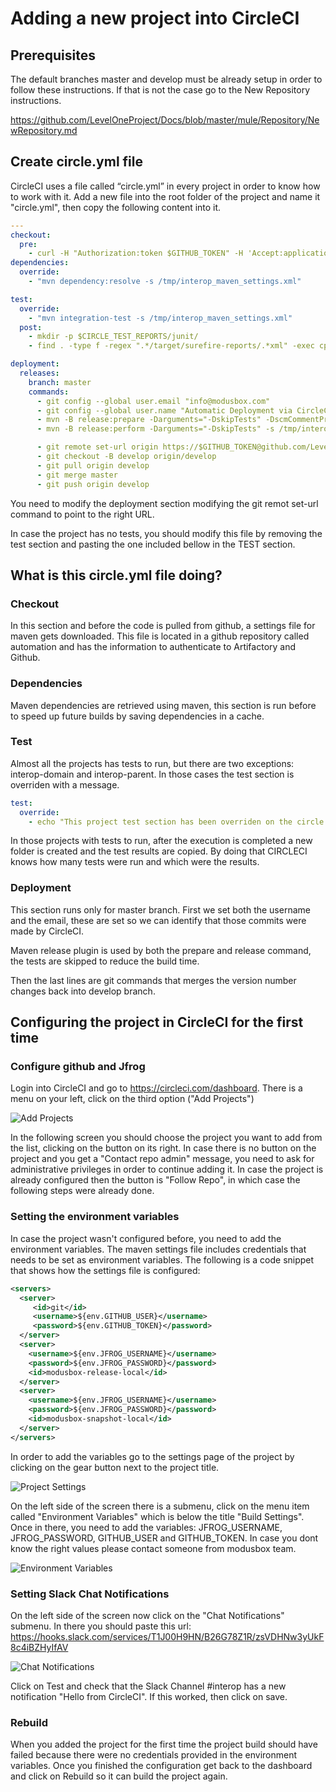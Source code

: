# Adding a new project into CircleCI #

## Prerequisites ##

The default branches master and develop must be already setup in order to follow these instructions. If that is not the case go to the New Repository instructions.

https://github.com/LevelOneProject/Docs/blob/master/mule/Repository/NewRepository.md

## Create circle.yml file ##

CircleCI uses a file called “circle.yml” in every project in order to know how to work with it. Add a new file into the root folder of the project and name it "circle.yml", then copy the following content into it.

```yml
---
checkout:
  pre:
    - curl -H "Authorization:token $GITHUB_TOKEN" -H 'Accept:application/vnd.github.v3.raw' -o /tmp/interop_maven_settings.xml -L https://raw.githubusercontent.com/LevelOneProject/automation/master/interop/interop_maven_settings.xml
dependencies:
  override:
    - "mvn dependency:resolve -s /tmp/interop_maven_settings.xml"

test:
  override:
    - "mvn integration-test -s /tmp/interop_maven_settings.xml"
  post:
    - mkdir -p $CIRCLE_TEST_REPORTS/junit/
    - find . -type f -regex ".*/target/surefire-reports/.*xml" -exec cp {} $CIRCLE_TEST_REPORTS/junit/ \;

deployment:
  releases:
    branch: master
    commands:
      - git config --global user.email "info@modusbox.com"
      - git config --global user.name "Automatic Deployment via CircleCI"
      - mvn -B release:prepare -Darguments="-DskipTests" -DscmCommentPrefix="[maven-release-plugin][ci skip]" -s /tmp/interop_maven_settings.xml
      - mvn -B release:perform -Darguments="-DskipTests" -s /tmp/interop_maven_settings.xml

      - git remote set-url origin https://$GITHUB_TOKEN@github.com/LevelOneProject/interop-xxxxxxxxx.git
      - git checkout -B develop origin/develop
      - git pull origin develop
      - git merge master
      - git push origin develop
```

You need to modify the deployment section modifying the git remot set-url command to point to the right URL. 

In case the project has no tests, you should modify this file by removing the test section and pasting the one included bellow in the TEST section.


## What is this circle.yml file doing? ##


### Checkout ###

In this section and before the code is pulled from github, a settings file for maven gets downloaded. This file is located in a github repository called automation and has the information to authenticate to Artifactory and Github. 

### Dependencies ###

Maven dependencies are retrieved using maven, this section is run before to speed up future builds by saving dependencies in a cache.

### Test ###

Almost all the projects has tests to run, but there are two exceptions: interop-domain and interop-parent. In those cases the test section is overriden with a message.

```yml
test:
  override:
    - echo "This project test section has been overriden on the circle.yml file"
```

In those projects with tests to run, after the execution is completed a new folder is created and the test results are copied. By doing that CIRCLECI knows how many tests were run and which were the results.

### Deployment ###

This section runs only for master branch. First we set both the username and the email, these are set so we can identify that those commits were made by CircleCI.

Maven release plugin is used by both the prepare and release command, the tests are skipped to reduce the build time. 

Then the last lines are git commands that merges the version number changes back into develop branch.


## Configuring the project in CircleCI for the first time ##


### Configure github and Jfrog  ###

Login into CircleCI and go to https://circleci.com/dashboard. There is a menu on your left, click on the third option ("Add Projects")

![Add Projects](./AddProjects.png)

In the following screen you should choose the project you want to add from the list, clicking on the button on its right. In case there is no button on the project and you get a "Contact repo admin" message, you need to ask for administrative privileges in order to continue adding it. In case the project is already configured then the button is "Follow Repo", in which case the following steps were already done.

### Setting the environment variables ###

In case the project wasn't configured before, you need to add the environment variables. The maven settings file includes credentials that needs to be set as environment variables. The following is a code snippet that shows how the settings file is configured:

```xml
<servers>
  <server>
     <id>git</id>  
     <username>${env.GITHUB_USER}</username>  
     <password>${env.GITHUB_TOKEN}</password>  
  </server> 
  <server>
    <username>${env.JFROG_USERNAME}</username>
    <password>${env.JFROG_PASSWORD}</password>
    <id>modusbox-release-local</id>
  </server>
  <server>
    <username>${env.JFROG_USERNAME}</username>
    <password>${env.JFROG_PASSWORD}</password>
    <id>modusbox-snapshot-local</id>
  </server>
</servers>
```


In order to add the variables go to the settings page of the project by clicking on the gear button next to the project title.

![Project Settings](./ProjectSettings.png)

On the left side of the screen there is a submenu, click on the menu item called "Environment Variables" which is below the title "Build Settings". Once in there, you need to add the variables: JFROG_USERNAME, JFROG_PASSWORD, GITHUB_USER and GITHUB_TOKEN. In case you dont know the right values please contact someone from modusbox team.

![Environment Variables](./EnvironmentVariables.png)

### Setting Slack Chat Notifications ###

On the left side of the screen now click on the "Chat Notifications" submenu. In there you should paste this url: https://hooks.slack.com/services/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

![Chat Notifications](./ChatNotifications.png)

Click on Test and check that the Slack Channel #interop has a new notification "Hello from CircleCI". If this worked, then click on save.

### Rebuild ###

When you added the project for the first time the project build should have failed because there were no credentials provided in the environment variables. Once you finished the configuration get back to the dashboard and click on Rebuild so it can build the project again.





